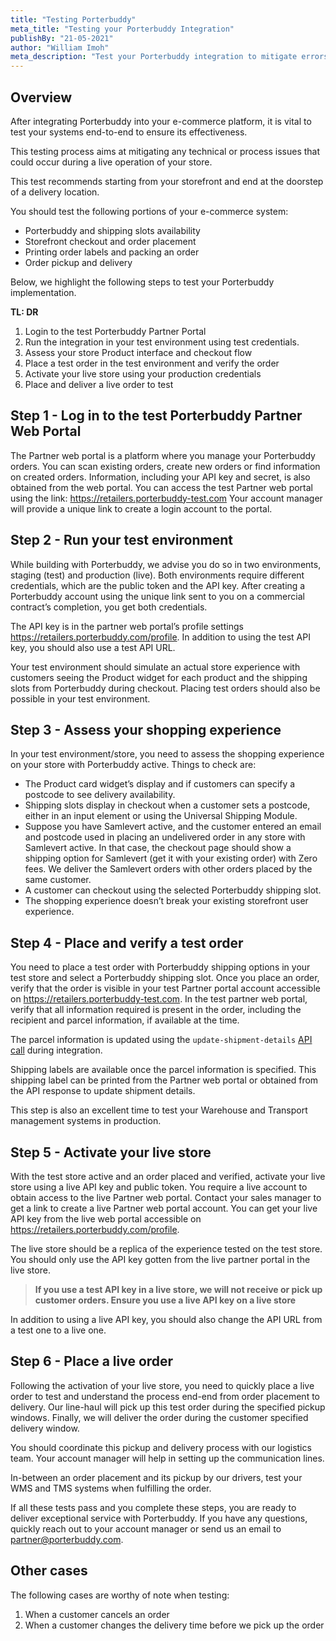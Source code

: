 ```yaml
---
title: "Testing Porterbuddy"
meta_title: "Testing your Porterbuddy Integration"
publishBy: "21-05-2021"
author: "William Imoh"
meta_description: "Test your Porterbuddy integration to mitigate errors in production"
---
```


## Overview

After integrating Porterbuddy into your e-commerce platform, it is vital to test your systems end-to-end to ensure its effectiveness.

This testing process aims at mitigating any technical or process issues that could occur during a live operation of your store.

This test recommends starting from your storefront and end at the doorstep of a delivery location.

You should test the following portions of your e-commerce system:

- Porterbuddy and shipping slots availability
- Storefront checkout and order placement
- Printing order labels and packing an order
- Order pickup and delivery

Below, we highlight the following steps to test your Porterbuddy implementation.

**TL: DR**

1. Login to the test Porterbuddy Partner Portal
2. Run the integration in your test environment using test credentials.
3. Assess your store Product interface and checkout flow
4. Place a test order in the test environment and verify the order
5. Activate your live store using your production credentials
6. Place and deliver a live order to test

## Step 1 - Log in to the test Porterbuddy Partner Web Portal

The Partner web portal is a platform where you manage your Porterbuddy orders. You can scan existing orders, create new orders or find information on created orders. Information, including your API key and secret, is also obtained from the web portal.
You can access the test Partner web portal using the link:
https://retailers.porterbuddy-test.com
Your account manager will provide a unique link to create a login account to the portal.

## Step 2 - Run your test environment

While building with Porterbuddy, we advise you do so in two environments, staging (test) and production (live). Both environments require different credentials, which are the public token and the API key. After creating a Porterbuddy account using the unique link sent to you on a commercial contract’s completion, you get both credentials.

The API key is in the partner web portal’s profile settings https://retailers.porterbuddy.com/profile.
In addition to using the test API key, you should also use a test API URL.

Your test environment should simulate an actual store experience with customers seeing the Product widget for each product and the shipping slots from Porterbuddy during checkout.
Placing test orders should also be possible in your test environment.

## Step 3 - Assess your shopping experience

In your test environment/store, you need to assess the shopping experience on your store with Porterbuddy active. Things to check are:

- The Product card widget’s display and if customers can specify a postcode to see delivery availability.
- Shipping slots display in checkout when a customer sets a postcode, either in an input element or using the Universal Shipping Module.
- Suppose you have Samlevert active, and the customer entered an email and postcode used in placing an undelivered order in any store with Samlevert active. In that case, the checkout page should show a shipping option for Samlevert (get it with your existing order) with Zero fees. We deliver the Samlevert orders with other orders placed by the same customer.
- A customer can checkout using the selected Porterbuddy shipping slot.
- The shopping experience doesn’t break your existing storefront user experience.

## Step 4 - Place and verify a test order

You need to place a test order with Porterbuddy shipping options in your test store and select a Porterbuddy shipping slot.
Once you place an order, verify that the order is visible in your test Partner portal account accessible on https://retailers.porterbuddy-test.com.
In the test partner web portal, verify that all information required is present in the order, including the recipient and parcel information, if available at the time.

The parcel information is updated using the `update-shipment-details` [API call](/api-reference/update-shipment-information/) during integration.

Shipping labels are available once the parcel information is specified. This shipping label can be printed from the Partner web portal or obtained from the API response to update shipment details.

This step is also an excellent time to test your Warehouse and Transport management systems in production.

## Step 5 - Activate your live store

With the test store active and an order placed and verified, activate your live store using a live API key and public token. You require a live account to obtain access to the live Partner web portal. Contact your sales manager to get a link to create a live Partner web portal account.
You can get your live API key from the live web portal accessible on https://retailers.porterbuddy.com/profile.

The live store should be a replica of the experience tested on the test store. You should only use the API key gotten from the live partner portal in the live store.

> **If you use a test API key in a live store, we will not receive or pick up customer orders. Ensure you use a live API key on a live store**

In addition to using a live API key, you should also change the API URL from a test one to a live one.

## Step 6 - Place a live order

Following the activation of your live store, you need to quickly place a live order to test and understand the process end-end from order placement to delivery.
Our line-haul will pick up this test order during the specified pickup windows. Finally, we will deliver the order during the customer specified delivery window.

You should coordinate this pickup and delivery process with our logistics team. Your account manager will help in setting up the communication lines.

In-between an order placement and its pickup by our drivers, test your WMS and TMS systems when fulfilling the order.

If all these tests pass and you complete these steps, you are ready to deliver exceptional service with Porterbuddy. If you have any questions, quickly reach out to your account manager or send us an email to [partner@porterbuddy.com](mailto:partner@porterbuddy.com).

## Other cases

The following cases are worthy of note when testing:

1. When a customer cancels an order
2. When a customer changes the delivery time before we pick up the order
